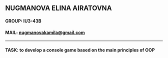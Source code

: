 ## NUGMANOVA ELINA AIRATOVNA

#### **GROUP**: IU3-43B

#### **MAIL**: nugmanovakamila@gmail.com

---

#### **TASK**: to develop a console game based on the main principles of OOP
